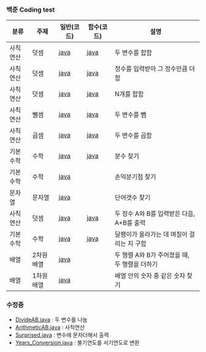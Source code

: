 ### 백준 Coding test

| 분류     | 주제       | 일반(코드)                                      | 함수(코드)                                      | 설명                                          |
| -------- | ---------- | ----------------------------------------------- | ----------------------------------------------- | --------------------------------------------- |
| 사칙연산 | 덧셈       | [java](https://www.acmicpc.net/source/48316653) | [java](https://www.acmicpc.net/source/51271875) | 두 변수를 합함                                |
| 사칙연산 | 덧셈       | [java](https://www.acmicpc.net/source/51272715) | [java](https://www.acmicpc.net/source/51275901) | 정수를 입력받아 그 정수만큼 더함              |
| 사칙연산 | 덧셈       | [java](https://www.acmicpc.net/source/51308064) | [java](https://www.acmicpc.net/source/51308356) | N개를 합함                                    |
| 사칙연산 | 뺄셈       | [java](https://www.acmicpc.net/source/51492918) | [java](https://www.acmicpc.net/source/51493014) | 두 변수를 뺌                                  |
| 사칙연산 | 곱셈       | [java](https://www.acmicpc.net/source/51499004) | [java](https://www.acmicpc.net/source/51723927) | 두 변수를 곱함                                |
| 기본수학 | 수학       | [java](https://www.acmicpc.net/source/52351853) | [java](https://www.acmicpc.net/source/52352815) | 분수 찾기                                     |
| 기본수학 | 수학       | [java](https://www.acmicpc.net/source/52393519) |                                                 | 손익분기점 찾기                               |
| 문자열   | 문자열     | [java](https://www.acmicpc.net/source/52618125) |                                                 | 단어갯수 찾기                                 |
| 사칙연산 | 덧셈       | [java](https://www.acmicpc.net/source/50022421) | [java](https://www.acmicpc.net/source/53553807) | 두 정수 A와 B를 입력받은 다음, A+B를 출력     |
| 기본수학 | 수학       | [java](https://www.acmicpc.net/source/53778115) | [java](https://www.acmicpc.net/source/53778494) | 달팽이가 올라가는 데 며칠이 걸리는 지 구함    |
| 배열     | 2차원 배열 | [java](https://www.acmicpc.net/source/65418416) |                                                 | 두 행렬 A와 B가 주어졌을 때, 두 행렬을 더하기 |
| 배열     | 1차원 배열 | [java](https://www.acmicpc.net/source/65467075) |                                                 | 배열 안의 숫자 중 같은 숫자 찾기              |

### 수정중

- [DivideAB.java](https://github.com/BoGyeong1/study_javas/blob/master/src/DivideAB.java) : 두 변수를 나눔
- [ArithmeticAB.java](./src/ArithmeticAB.java) : 사칙연산
- [Surprised.java](./src/Surprised.java) : 변수에 문자더해서 출력
- [Years_Conversion.java](./src/Years_Conversion.java) : 불기연도를 서기연도로 변환
